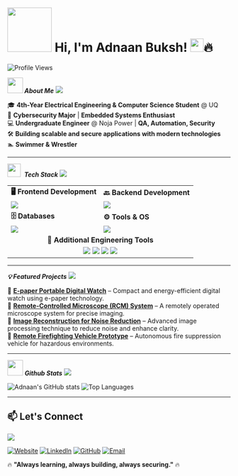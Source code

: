 #  
# <img src="https://media.licdn.com/dms/image/v2/D5603AQGCTxKSw-NiDA/profile-displayphoto-shrink_400_400/profile-displayphoto-shrink_400_400/0/1731330685891?e=1744243200&v=beta&t=8rsjc0oTOadPaFR6-Uv5VUVmRjRQeT1CjGGxAFzyNck" width="100" height="100" /> Hi, I'm Adnaan Buksh! <img src="https://media.giphy.com/media/hvRJCLFzcasrR4ia7z/giphy.gif" width="30">🔥



![Profile Views](https://komarev.com/ghpvc/?username=adnaanbuksh&color=blue&style=flat-square)

***<img src = "https://github.com/7oSkaaa/7oSkaaa/blob/main/Images/about_me.gif?raw=true" width = 35> About Me***
<img src="https://user-images.githubusercontent.com/73097560/115834477-dbab4500-a447-11eb-908a-139a6edaec5c.gif">



🎓 **4th-Year Electrical Engineering & Computer Science Student** @ UQ  
🔬 **Cybersecurity Major** | **Embedded Systems Enthusiast**  
💻 **Undergraduate Engineer** @ Noja Power | **QA, Automation, Security**  
🛠️ **Building scalable and secure applications with modern technologies**  
🏊 **Swimmer & Wrestler**  

---
<img src="https://media2.giphy.com/media/QssGEmpkyEOhBCb7e1/giphy.gif?cid=ecf05e47a0n3gi1bfqntqmob8g9aid1oyj2wr3ds3mg700bl&rid=giphy.gif" width ="30">&nbsp; ***Tech Stack***
<img src="https://user-images.githubusercontent.com/73097560/115834477-dbab4500-a447-11eb-908a-139a6edaec5c.gif">

<table>
<tr>
  <td><b>🖥️ Frontend Development</b></td>
  <td><b>🔙 Backend Development</b></td>
</tr>
<tr>
  <td><img src="https://skillicons.dev/icons?i=html,css,bootstrap,js"/></td>
  <td><img src="https://skillicons.dev/icons?i=py,c,java,cs,nodejs"/></td>
</tr>
<tr>
  <td><b>🗄️ Databases</b></td>
  <td><b>⚙️ Tools & OS</b></td>
</tr>
<tr>
  <td><img src="https://skillicons.dev/icons?i=mysql,postgres"/></td>
  <td><img src="https://skillicons.dev/icons?i=linux,git,github,matlab"/></td>
</tr>
<tr>
  <td colspan="2" align="center"><b>🔧 Additional Engineering Tools</b></td>
</tr>
<tr>
  <td colspan="2" align="center">
    <img src="https://img.shields.io/badge/Altium%20Designer-333333?style=for-the-badge&logo=altium-designer&logoColor=white" />
    <img src="https://img.shields.io/badge/Wireshark-1679A7?style=for-the-badge&logo=wireshark&logoColor=white" />
    <img src="https://img.shields.io/badge/Arduino-00979D?style=for-the-badge&logo=arduino&logoColor=white" />
    <img src="https://img.shields.io/badge/Fusion%20360-FA9E52?style=for-the-badge&logo=autodesk&logoColor=white" />
  </td>
</tr>
</table>

---

***💡 Featured Projects***
<img src="https://user-images.githubusercontent.com/73097560/115834477-dbab4500-a447-11eb-908a-139a6edaec5c.gif">

🔹 [**E-paper Portable Digital Watch**](https://adnaanbuksh.netlify.app/#projects) – Compact and energy-efficient digital watch using e-paper technology.  
🔹 [**Remote-Controlled Microscope (RCM) System**](https://adnaanbuksh.netlify.app/#projects) – A remotely operated microscope system for precise imaging.  
🔹 [**Image Reconstruction for Noise Reduction**](https://adnaanbuksh.netlify.app/#projects) – Advanced image processing technique to reduce noise and enhance clarity.  
🔹 [**Remote Firefighting Vehicle Prototype**](https://adnaanbuksh.netlify.app/#projects) – Autonomous fire suppression vehicle for hazardous environments.  

---

<img src="https://media.giphy.com/media/iY8CRBdQXODJSCERIr/giphy.gif" width="35">&nbsp;***Github Stats***
<img src="https://user-images.githubusercontent.com/73097560/115834477-dbab4500-a447-11eb-908a-139a6edaec5c.gif">

![Adnaan's GitHub stats](https://github-readme-stats.vercel.app/api?username=Buksh-head&show_icons=true&theme=tokyonight)
![Top Languages](https://github-readme-stats.vercel.app/api/top-langs/?username=Buksh-head&layout=compact&theme=tokyonight)

---

## 📫 Let's Connect
<img src="https://user-images.githubusercontent.com/73097560/115834477-dbab4500-a447-11eb-908a-139a6edaec5c.gif">

[![Website](https://img.shields.io/badge/Portfolio-000000?style=for-the-badge&logo=netlify&logoColor=white)](https://adnaanbuksh.netlify.app)
[![LinkedIn](https://img.shields.io/badge/LinkedIn-0077B5?style=for-the-badge&logo=linkedin&logoColor=white)](https://www.linkedin.com/in/adnaanbuksh)
[![GitHub](https://img.shields.io/badge/GitHub-181717?style=for-the-badge&logo=github&logoColor=white)](https://github.com/Buksh-head)
[![Email](https://img.shields.io/badge/Email-D14836?style=for-the-badge&logo=gmail&logoColor=white)](mailto:adubuksh@gmail.com)

🔥 **"Always learning, always building, always securing."** 🔥






<!--## Hi there 👋
## GitHub Trophies
[![trophy](https://github-profile-trophy.vercel.app/?username=buksh-head&theme=nord&column=7)](https://github.com/kumawatlalit912/github-profile-trophy)

**Buksh-head/Buksh-head** is a ✨ _special_ ✨ repository because its `README.md` (this file) appears on your GitHub profile.

Here are some ideas to get you started:

- 🔭 I’m currently working on ...
- 🌱 I’m currently learning ...
- 👯 I’m looking to collaborate on ...
- 🤔 I’m looking for help with ...
- 💬 Ask me about ...
- 📫 How to reach me: ...
- 😄 Pronouns: ...
- ⚡ Fun fact: ...
-->
